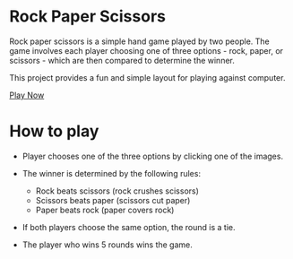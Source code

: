 
# Rock Paper Scissors



Rock paper scissors is a simple hand game played by two people. The game involves each player choosing one of three options - rock, paper, or scissors - which are then compared to determine the winner.

This project provides a fun and simple layout for playing against computer.

[Play Now](https://zelisturkyilmaz.github.io/rock-paper-scissors/)

# How to play
- Player chooses one of the three options by clicking one of the images.
- The winner is determined by the following rules:
    - Rock beats scissors (rock crushes scissors)
    - Scissors beats paper (scissors cut paper)
    - Paper beats rock (paper covers rock)
    
- If both players choose the same option, the round is a tie.
- The player who wins 5 rounds wins the game.
